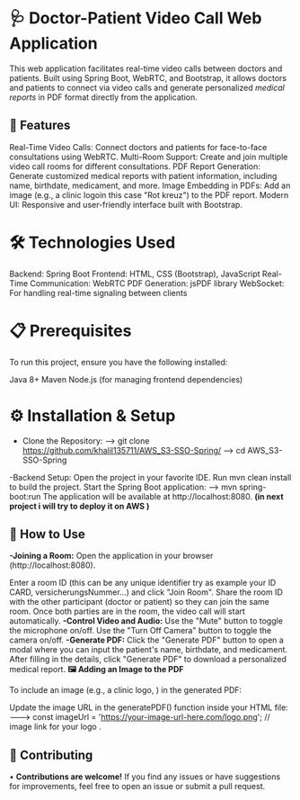# 🩺 Doctor-Patient Video Call Web Application

This web application facilitates real-time video calls between doctors and patients. Built using Spring Boot, WebRTC, and Bootstrap, it allows doctors and patients to connect via video calls and generate personalized *medical reports* in PDF format directly from the application.

## 🚀 Features

Real-Time Video Calls: Connect doctors and patients for face-to-face consultations using WebRTC.
Multi-Room Support: Create and join multiple video call rooms for different consultations.
PDF Report Generation: Generate customized medical reports with patient information, including name, birthdate, medicament, and more.
Image Embedding in PDFs: Add an image (e.g., a clinic logoin this case "Rot kreuz") to the PDF report.
Modern UI: Responsive and user-friendly interface built with Bootstrap.

# 🛠️ Technologies Used

Backend: Spring Boot
Frontend: HTML, CSS (Bootstrap), JavaScript
Real-Time Communication: WebRTC
PDF Generation: jsPDF library
WebSocket: For handling real-time signaling between clients
# 📋 Prerequisites

To run this project, ensure you have the following installed:

Java 8+
Maven
Node.js (for managing frontend dependencies)

# ⚙️ Installation & Setup

- Clone the Repository:
--> git clone https://github.com/khalil135711/AWS_S3-SSO-Spring/
--> cd AWS_S3-SSO-Spring

-Backend Setup:
  Open the project in your favorite IDE.
  Run mvn clean install to build the project.
  Start the Spring Boot application:
  --> mvn spring-boot:run
The application will be available at http://localhost:8080. **(in next project i will try to deploy it on **AWS** )**
## 🚀 How to Use

**-Joining a Room:**
Open the application in your browser (http://localhost:8080).

Enter a room ID (this can be any unique identifier try as example your ID CARD, versicherungsNummer…) and click "Join Room".
Share the room ID with the other participant (doctor or patient) so they can join the same room.
Once both parties are in the room, the video call will start automatically.
**-Control Video and Audio:**
Use the "Mute" button to toggle the microphone on/off.
Use the "Turn Off Camera" button to toggle the camera on/off.
**-Generate PDF:**
Click the "Generate PDF" button to open a modal where you can input the patient's name, birthdate, and medicament.
After filling in the details, click "Generate PDF" to download a personalized medical report.
**🖼️ Adding an Image to the PDF**

To include an image (e.g., a clinic logo, ) in the generated PDF:

Update the image URL in the generatePDF() function inside your HTML file:
--->  const imageUrl = 'https://your-image-url-here.com/logo.png'; // image link for your logo .

## 🤝 Contributing

• **Contributions are welcome!** If you find any issues or have suggestions for improvements, feel free to open an issue or submit a pull request.

